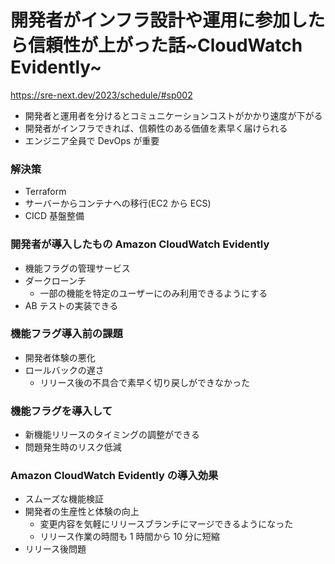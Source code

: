 # 開発者がインフラ設計や運用に参加したら信頼性が上がった話~CloudWatch Evidently~

https://sre-next.dev/2023/schedule/#sp002

- 開発者と運用者を分けるとコミュニケーションコストがかかり速度が下がる
- 開発者がインフラできれば、信頼性のある価値を素早く届けられる
- エンジニア全員で DevOps が重要

### 解決策

- Terraform
- サーバーからコンテナへの移行(EC2 から ECS)
- CICD 基盤整備

### 開発者が導入したもの Amazon CloudWatch Evidently

- 機能フラグの管理サービス
- ダークローンチ
  - 一部の機能を特定のユーザーにのみ利用できるようにする
- AB テストの実装できる

### 機能フラグ導入前の課題

- 開発者体験の悪化
- ロールバックの遅さ
  - リリース後の不具合で素早く切り戻しができなかった

### 機能フラグを導入して

- 新機能リリースのタイミングの調整ができる
- 問題発生時のリスク低減

### Amazon CloudWatch Evidently の導入効果

- スムーズな機能検証
- 開発者の生産性と体験の向上
  - 変更内容を気軽にリリースブランチにマージできるようになった
  - リリース作業の時間も 1 時間から 10 分に短縮
- リリース後問題
